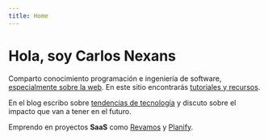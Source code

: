 ```yaml
---
title: Home
---
```


# Hola, soy Carlos Nexans

<div class="home-content">

Comparto conocimiento programación e ingeniería de software, [especialmente sobre la web](/articulos/2024-24-08-que-hace-la-web-especial). En este sitio encontrarás [tutoriales y recursos](/tutoriales).

En el blog escribo sobre [tendencias de tecnología](/articulos/2024-07-04-nueva-era-tecnologica-sin-codigo) y discuto sobre el impacto que van a tener en el futuro.

Emprendo en proyectos **SaaS** como [Revamos](https://revamos.com.ar) y [Planify](https://planify.la).

</div>


